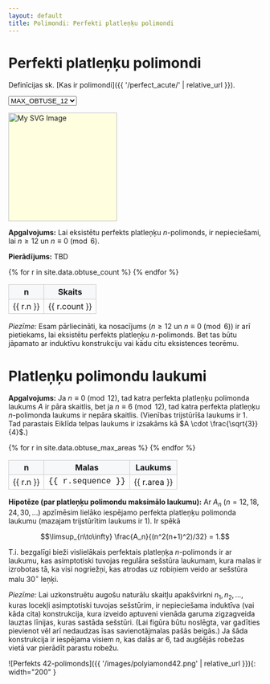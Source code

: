 ```yaml
---
layout: default
title: Polimondi: Perfekti platleņķu polimondi
---
```


# Perfekti platleņķu polimondi

Definīcijas sk.  [Kas ir polimondi]({{ '/perfect_acute/' | relative_url }}).

<select id="selectSvg" data-base="{{ '/perfect_obtuse/' | relative_url }}">
<option value="MAX_OBTUSE_12.svg;216;216">MAX_OBTUSE_12</option>
<option value="MAX_OBTUSE_18.svg;432;432">MAX_OBTUSE_18</option>
<option value="MAX_OBTUSE_24.svg;720;792">MAX_OBTUSE_24</option>
<option value="MAX_OBTUSE_30.svg;1224;1152">MAX_OBTUSE_30</option>
<option value="MAX_OBTUSE_36.svg;1440;1800">MAX_OBTUSE_36</option>
<option value="MAX_OBTUSE_42.svg;1944;2520">MAX_OBTUSE_42</option>
<option value="MAX_OBTUSE_48.svg;2736;3456">MAX_OBTUSE_48</option>
</select>

<img
  id="svgImage"
  alt="My SVG Image"
  src="{{ '/perfect_obtuse/MAX_OBTUSE_12.svg' | relative_url }}"
  width="216"
  height="216"
  style="border:none; background-color:#FFFFE0;"
/>


**Apgalvojums:** 
Lai eksistētu perfekts platleņķu $n$-polimonds, ir nepieciešami, 
lai $n \geq 12$ un $n \equiv 0 \pmod{6}$. 

**Pierādījums:**
TBD

<table class="csv-table">
  <thead>
    <tr>
      <th>n</th>
      <th>Skaits</th>
    </tr>
  </thead>
  <tbody>
    {% for r in site.data.obtuse_count %}
    <tr>
      <td>{{ r.n }}</td>
      <td>{{ r.count }}</td>
    </tr>
    {% endfor %}
  </tbody>
</table>

*Piezīme:* Esam pārliecināti, ka nosacījums ($n \geq 12$ un $n \equiv 0 \pmod{6}$)
ir arī pietiekams, lai eksistētu perfekts platleņķu $n$-polimonds.
Bet tas būtu jāpamato ar induktīvu konstrukciju vai kādu citu eksistences teorēmu.


# Platleņķu polimondu laukumi

**Apgalvojums:** 
Ja $n \equiv 0 \pmod{12}$, tad katra perfekta platleņķu polimonda laukums $A$ ir 
pāra skaitlis, bet ja $n \equiv 6 \pmod{12}$, tad katra perfekta 
platleņķu $n$-polimonda laukums ir nepāra skaitlis. 
(Vienības trijstūrīša laukums ir $1$. Tad parastais Eiklīda telpas laukums
ir izsakāms kā $A \cdot \frac{\sqrt{3}}{4}$.)

<table class="csv-table">
  <thead>
    <tr>
      <th>n</th>
      <th>Malas</th>
      <th>Laukums</th>
    </tr>
  </thead>
  <tbody>
    {% for r in site.data.obtuse_max_areas %}
    <tr>
      <td>{{ r.n }}</td>
      <td class="mono">{{ r.sequence }}</td>
      <td>{{ r.area }}</td>
    </tr>
    {% endfor %}
  </tbody>
</table>

<style>
.csv-table { border-collapse: collapse; width: 100%; }
.csv-table th, .csv-table td { border: 1px solid #ccc; padding: 4px 8px; vertical-align: top; }
.csv-table thead th { background: #f6f8fa; }
.mono { font-family: ui-monospace, SFMono-Regular, Menlo, Monaco, Consolas, "Liberation Mono", "Courier New", monospace; }
</style>






**Hipotēze (par platleņķu polimondu maksimālo laukumu):** 
Ar $A_n$ ($n=12,18,24,30,\ldots$) apzīmēsim lielāko iespējamo perfekta 
platleņķu polimonda laukumu (mazajam trijstūrītim laukums ir $1$). 
Ir spēkā 

$$\limsup_{n\to\infty} \frac{A_n}{(n^2(n+1)^2)/32} = 1.$$

T.i. bezgalīgi bieži vislielākais perfektais platleņķa $n$-polimonds 
ir ar laukumu, kas asimptotiski tuvojas regulāra sešstūra laukumam, 
kura malas ir izrobotas tā, ka visi nogriežņi, kas atrodas uz robiņiem 
veido ar sešstūra malu $30^{\circ}$ leņķi. 

*Piezīme:* Lai uzkonstruētu augošu naturālu skaitļu 
apakšvirkni $n_1,n_2,\ldots$, kuras locekļi asimptotiski tuvojas sešstūrim, 
ir nepieciešama induktīva (vai kāda cita) konstrukcija, kura 
izveido aptuveni vienāda garuma zigzagveida lauztas līnijas, kuras 
sastāda sešstūri. (Lai figūra būtu noslēgta, var gadīties 
pievienot vēl arī nedaudzas īsas savienotājmalas pašās beigās.)
Ja šāda konstrukcija ir iespējama visiem $n$, kas dalās ar $6$, tad 
augšējās robežas vietā var pierādīt parastu robežu.

![Perfekts 42-polimonds]({{ '/images/polyiamond42.png' | relative_url }}){: width="200" }
